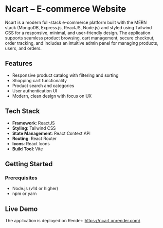 # Ncart – E-commerce Website

Ncart is a modern full-stack e-commerce platform built with the MERN stack (MongoDB, Express.js, ReactJS, Node.js) and styled using Tailwind CSS for a responsive, minimal, and user-friendly design. The application supports seamless product browsing, cart management, secure checkout, order tracking, and includes an intuitive admin panel for managing products, users, and orders.

## Features

- Responsive product catalog with filtering and sorting
- Shopping cart functionality
- Product search and categories
- User authentication UI
- Modern, clean design with focus on UX

## Tech Stack

- **Framework**: ReactJS
- **Styling**: Tailwind CSS
- **State Management**: React Context API
- **Routing**: React Router
- **Icons**: React Icons
- **Build Tool**: Vite

## Getting Started

### Prerequisites

- Node.js (v14 or higher)
- npm or yarn

## Live Demo

The application is deployed on Render: https://ncart.onrender.com/
